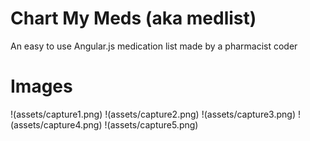 # Chart My Meds (aka medlist)
An easy to use Angular.js medication list made by a pharmacist coder

# Images
!(assets/capture1.png)
!(assets/capture2.png)
!(assets/capture3.png)
!(assets/capture4.png)
!(assets/capture5.png)
